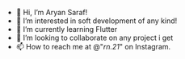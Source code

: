 - 👋 Hi, I’m Aryan Saraf!
- 👀 I’m interested in soft development of any kind!
- 🌱 I’m currently learning Flutter
- 💞️ I’m looking to collaborate on any project i get
- 📫 How to reach me at @"_rn.21_" on Instagram.

<!---
AryanSarafDev/AryanSarafDev is a ✨ special ✨ repository because its `README.md` (this file) appears on your GitHub profile.
You can click the Preview link to take a look at your changes.
--->
